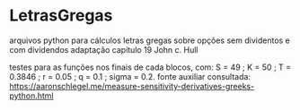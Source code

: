 # LetrasGregas
arquivos python para cálculos letras gregas sobre opções sem dividentos e com dividendos
adaptação capítulo 19 John c. Hull

testes para as funções nos finais de cada blocos, com: S = 49 ; K = 50 ; T = 0.3846 ; r = 0.05 ; q = 0.1 ; sigma = 0.2.
fonte auxiliar consultada: https://aaronschlegel.me/measure-sensitivity-derivatives-greeks-python.html